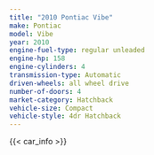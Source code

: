 ```yaml
---
title: "2010 Pontiac Vibe"
make: Pontiac
model: Vibe
year: 2010
engine-fuel-type: regular unleaded
engine-hp: 158
engine-cylinders: 4
transmission-type: Automatic
driven-wheels: all wheel drive
number-of-doors: 4
market-category: Hatchback
vehicle-size: Compact
vehicle-style: 4dr Hatchback
---
```


{{< car_info >}}
